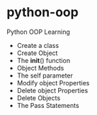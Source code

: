 # python-oop

Python OOP Learning
- Create a class
- Create Object
- The __init__() function
- Object Methods
- The self parameter
- Modify object Properties
- Delete object Properties
- Delete Objects
- The Pass Statements

